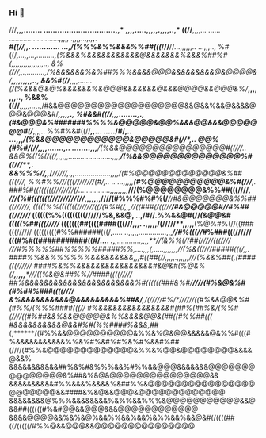 ### Hi 👋


///**,,,........    ...............................,,*   ,,,,.....,,,,,.,,,,..,*
((//**,,,,...    ...... .........................,,,,*,  .,,,,..,,,,******,.    
#((//**,,.  ............ ...,/(%%%&%%&&&%%##(((*///**//...,,,,,,..     ...,,,..,
%#((/*,...,,...,.........,(%&&&%&&&&&&&&&&&@&&&&&&&%&&&%##%#(,,,,,,,,,,,,,,,,..,
&%(///***,,.,.........,*/%&&&&&&%&%##%%%&&&&@@@&&&&&&&&&@&@@@@&/****,,,,,,,,,..,
&&%#(//***,,,,.......*(/(%&&&@&@%&&&&&&%&@@@&&&&&&&@&&&@@@@&&@@@&%/***,,,,,,,..,
%&&%((//***,,,,,...,*.,/#&&@@@@@@@@@@@@@@@@@@@&&@&&%&&@&&&&@@@&@@@&#/****,,,,,.,
%#&&#((//*,,,........,.,(#&@@@&%#######%%%%&@@@@@&@@%&&&@@&&&@@@@@@@#(/***,,,,..
%%#%&#((//***,,... .....*/#/,..   ...,,,*****/(%&&@@@@@@@@@@@@&@@@@@&#(//****,..
@@%(#%#/(//***,,,,.......,..       ........,,,**/(%&&@@@@@@@@@@@@@@@@#((///***..
&&@%((%(/((/*,*,,,,,......................,,,,****/(%&&@@@@@@@@@@@@@@%#((///**,.
&&%%%//*,,*/***//////,.,,..................,,**,,**/(#%@@@@@@@@@@@@@&%##(((///*,
%%#%%/*//(((////////(#/,..    ..       ...,,,,,******(#%@@@@@@@@@@@&%#(///****,.
###%#((((((((////////(/................,,,,,,,,,*****///(%@@@@@@@@&%%##(((////*,
///(%#(((((((//////////(//*,,,,,,,////(#%%%#%#%(/******//#&@@@@@@@&%%##((//////,
(((((%%(((((((///////((/(#%#(/,,,*//((###(/((/**//******/#&@@@@@#//#%##((//////*
((((((%%(((((((((//////%&,&&@, ..,**/#//.%%&&@#(//*******(&@@&#(((((%##(((/////*
(((((((##((((####(((///,,**,.  .,,,,,**/(/////**,,,,,****(%@%#%(//((###(((//////
(((((((((#%%######(((/,..... ..,,,,,..............,,,***//#%(((//*#%###(((//////
(((#%#((###########((#/....   .,****,............,,,,**//(&%%(*/(##(/////(((////
///#%%%%%##%%%%%#####%%,....,,****,*(*,.....,,,,,,,***//(%&((///*/#####(((/**,,.
####%%&&%%%%%%&&&&&&&&&*,,,*#((##(//,,,,,.,,,,,,****///(%&&%##(*,*(####(((//////
####%&%%&&&&&&&&&&&&&&&&*#&@&#(%@&%(/****,,,,,****///((%&@&##%%/**/####((((/////
##%&&&&&&&&&&&&&&&&&&&&&&&%#((((((###&%#/*******////(#%&@&%#(#%#***#%###((((////
&%&&&&&&&&&&@&&&&&&&&&%##&/,****/(/////#%/*//////((#%&&@@&%#(#%%/**(%%%####(((//
#%&&&&&&&&&&&&&&&#(##%(##%&*/(%%#(///***/((#%##&&%&&@@@@@&%%&&&&@@&(##((#%%##(((
#&&&&&&&&&&@&&#%#(%%####%&&&,*##(,******/(#%%&&@@@@@@@@@@&%%&%@&@@&&&&&@&%%#(((#
%&&&&&&&&&&&%%&%#%&#%#%&%#%&&#%##(////(#%%&@@@@@@@@@@@@@&%%&%@@&@@@@@@@@&&&&@&&%
&&&&&&&&&&&##%&%#&%%%&&%#%%&&@@@&&&&&&&@@@@@@@@@@@@@@@&%##&%&@&@@@@@@@@@@@@@@@&&
&&&&&&&&&&#%%&&&%&&&&%&##%%&@@@@@@@@@@@@@@@@@@@@@@@&&####&%&@&&@@@&@@@@@@@@@@@@@
&&&&&&&&@%%%&&&&&&&&%&%%&&%%%&@@@@@@@@@@@&&@&&##((((((#%&#@@&&@@@&&&@@@@@@@@@@@@
&&&&@@@@&&%&%&@%&&%%&&%&&%&%%&&%&&@&#(/((((##((/(((((/#%%@&&@@@&&@@@@@@@@@@@@@@@

<!--
**lucascruz/lucascruz** is a ✨ _special_ ✨ repository because its `README.md` (this file) appears on your GitHub profile.

Here are some ideas to get you started:

- 🔭 I’m currently working on ...
- 🌱 I’m currently learning ...
- 👯 I’m looking to collaborate on ...
- 🤔 I’m looking for help with ...
- 💬 Ask me about ...
- 📫 How to reach me: ...
- 😄 Pronouns: ...
- ⚡ Fun fact: ...
-->
